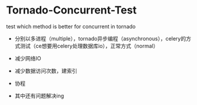 # Tornado-Concurrent-Test
test which method is better for concurrent in tornado
+ 分别以多进程（multiple），tornado异步编程（asynchronous），celery的方式测试（ce想要用celery处理数据库io），正常方式（normal）

+ 减少网络IO
+ 减少数据访问次数，建索引
+ 协程
+ 其中还有问题解决ing
